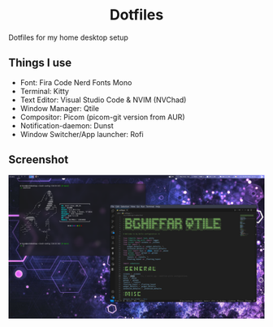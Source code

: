 <div align="center">

# Dotfiles

</div>

Dotfiles for my home desktop setup

## Things I use
* Font: Fira Code Nerd Fonts Mono
* Terminal: Kitty
* Text Editor: Visual Studio Code & NVIM (NVChad)
* Window Manager: Qtile
* Compositor: Picom (picom-git version from AUR)
* Notification-daemon: Dunst
* Window Switcher/App launcher: Rofi

## Screenshot
![Screenshot](/screenshots/screenshot1.png)
